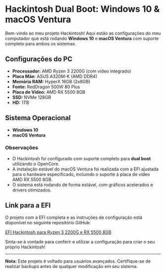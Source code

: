 # Hackintosh Dual Boot: Windows 10 & macOS Ventura

Bem-vindo ao meu projeto Hackintosh! Aqui estão as configurações do meu computador que está rodando **Windows 10** e **macOS Ventura** com suporte completo para ambos os sistemas.

## Configurações do PC

- **Processador:** AMD Ryzen 3 2200G (com vídeo integrado)
- **Placa Mãe:** ASUS A320M-K (AMD DDR4)
- **Memória RAM:** HyperX 16GB (2x8GB)
- **Fonte:** RedDragon 500W 80 Plus
- **Placa de Vídeo:** AMD RX 5500 8GB
- **SSD:** NVMe 128GB
- **HD:** 1TB

## Sistema Operacional

- **Windows 10**
- **macOS Ventura**

### Observações

- O Hackintosh foi configurado com suporte completo para **dual boot** utilizando o OpenCore.
- A instalação estável do macOS Ventura foi realizada com a EFI ajustada para o hardware especificado, incluindo o suporte à placa de vídeo AMD RX 5500 8GB.
- O sistema está rodando de forma estável, com gráficos acelerados e drivers otimizados.

## Link para a EFI

O projeto com a EFI completa e as instruções de configuração está disponível no seguinte repositório GitHub:

[EFI Hackintosh para Ryzen 3 2200G e RX 5500 8GB](https://github.com/leocastroz/EFI)

Sinta-se à vontade para conferir e utilizar a configuração para criar o seu próprio Hackintosh!

---

**Nota:** Este projeto é voltado para usuários avançados. Certifique-se de realizar backups antes de qualquer modificação em seu sistema.


